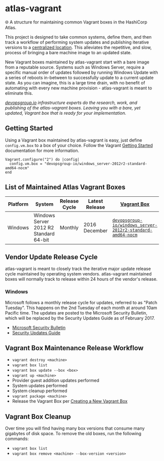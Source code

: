 # atlas-vagrant
:globe_with_meridians: A structure for maintaining common Vagrant boxes in the HashiCorp Atlas.

This project is designed to take common systems, define them, and then track a workflow of performing system updates and publishing iterative versions to a [centralized location](https://atlas.hashicorp.com/devopsgroup-io). This alleviates the repetitive, and slow, process of bringing a bare machine image to an updated state.

New Vagrant boxes maintained by atlas-vagrant start with a bare image from a reputable source. Systems such as Windows Server, require a specific manual order of updates followed by running Windows Update with a series of reboots in-between to successfully update to a current update state. As you can imagine, this is a large time drain, with no benefit of automating with every new machine provision - atlas-vagrant is meant to eliminate this.

*[devopsgroup.io](https://devopsgroup.io) infrastructure experts do the research, work, and publishing of the atlas-vagrant boxes. Leaving you with a bare, yet updated, Vagrant box that is ready for your implementation.*


## Getting Started

Using a Vagrant box maintained by atlas-vagrant is easy, just define `config.vm.box` to a box of your choice. Follow the Vagrant [Getting Started](https://www.vagrantup.com/docs/getting-started/boxes.html) documentation for more information.

```
Vagrant.configure("2") do |config|
  config.vm.box = "devopsgroup-io/windows_server-2012r2-standard-amd64-nocm"
end
```

## List of Maintained Atlas Vagrant Boxes

Platform | System | Release Cycle | Latest Release | [Vagrant Box](https://www.vagrantup.com/docs/boxes.html)
---------|--------|---------------|----------------|---------------------------------------------------------
Windows | Windows Server 2012 R2 Standard 64-bit | Monthly | 2016 December | [`devopsgroup-io/windows_server-2012r2-standard-amd64-nocm`](https://atlas.hashicorp.com/devopsgroup-io/boxes/windows_server-2012r2-standard-amd64-nocm)


## Vendor Update Release Cycle

atlas-vagrant is meant to closely track the iterative major update release cycle maintained by operating system vendors. atlas-vagrant maintained boxes will normally track to release within 24 hours of the vendor's release.

### Windows

Microsoft follows a monthly release cycle for updates, referred to as "Patch Tuesday". This happens on the 2nd Tuesday of each month at around 10am Pacific time. The updates are posted to the Microsoft Security Bulletin, which will be replaced by the Security Updates Guide as of February 2017.

* [Microsoft Security Bulletin](https://technet.microsoft.com/en-us/library/security/dn631938.aspx)
* [Security Updates Guide](https://portal.msrc.microsoft.com/en-us/security-guidance)


## Vagrant Box Maintenance Release Workflow

* `vagrant destroy <machine>`
* `vagrant box list`
* `vagrant box update --box <box>`
* `vagrant up <machine>`
* Provider guest addition updates performed
* System updates performed
* System cleanup performed
* `vagrant package <machine>`
* Release the Vagrant Box per [Creating a New Vagrant Box](https://vagrantcloud.com/help/vagrant/boxes/create)


## Vagrant Box Cleanup

Over time you will find having many box versions that consume many gigabytes of disk space. To remove the old boxes, run the following commands:

* `vagrant box list`
* `vagrant box remove <machine> --box-version <version>`
